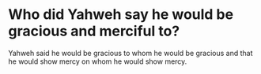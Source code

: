 # Who did Yahweh say he would be gracious and merciful to?

Yahweh said he would be gracious to whom he would be gracious and that he would show mercy on whom he would show mercy.
